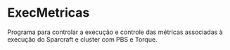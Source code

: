 # ExecMetricas
Programa para controlar a execução e controle das métricas associadas à execução do Sparcraft e cluster com PBS e Torque.

